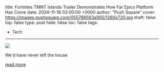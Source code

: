 title: Fortnites TMNT Islands Trailer Demonstrates How Far Epics Platform Has Come
date: 2024-11-18 03:00:00 +0000
author: "Push Square"
cover: https://images.pushsquare.com/055768583a905/1280x720.jpg
draft: false
top: false
type: post
hide: false
toc: false
tags:
  - Tech
---

![](https://images.pushsquare.com/055768583a905/1280x720.jpg)

We'd have never left the house

[read more](https://www.pushsquare.com/news/2024/11/fortnites-tmnt-islands-trailer-demonstrates-how-far-epics-platform-has-come)
